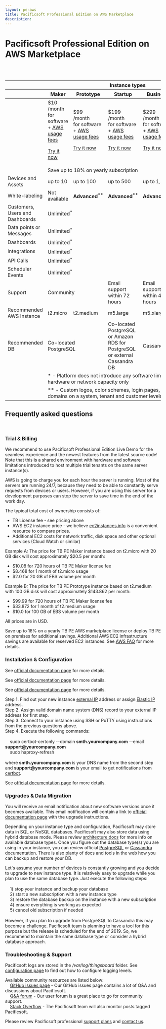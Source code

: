 ```yaml
---
layout: pe-aws
title: Pacificsoft Professional Edition on AWS Marketplace
description: 
---
```


# Pacificsoft Professional Edition on AWS Marketplace

<br/>
<br/>
<div id="pe-aws-pricing">
    <table>
        <thead>
            <tr>
                <th></th>
                <th colspan="5"><div class="instance-type-header">Instance types</div></th>
            </tr>
            <tr>
                <th></th>
                <th class="bottom-shadow"><div class="instance-type-header">Maker</div></th>
                <th class="bottom-shadow"><div class="instance-type-header">Prototype</div></th>
                <th class="bottom-shadow"><div class="instance-type-header">Startup</div></th>
                <th class="bottom-shadow"><div class="instance-type-header">Business</div></th>
                <th class="bottom-shadow"><div class="instance-type-header">Enterprise</div></th>
            </tr>
        </thead>
        <tbody>
            <tr class="price">
                <td></td>
                <td>
                    <div class="price-cell">
                        <div class="price">$10</div>
                        <div>/month</div>
                        <div class="price-desc">for software + <a href="javascript:void(0);" onClick="openAwsFaqNode('what-is-the-total-cost-of-ownership-tco-for-my-tb-pe-instance')">AWS usage fees</a></div>
                        <p><a href="/products/thingsboard-pe/install/aws/?instance=maker" class="button">Try it now</a></p>
                    </div>
                </td>
                <td>
                    <div class="price-cell">
                        <div class="price">$99</div>
                        <div>/month</div>
                        <div class="price-desc">for software + <a href="javascript:void(0);" onClick="openAwsFaqNode('what-is-the-total-cost-of-ownership-tco-for-my-tb-pe-instance')">AWS usage fees</a></div>
                        <p><a href="/products/thingsboard-pe/install/aws/?instance=prototype" class="button">Try it now</a></p>
                    </div>
                </td>
                <td>
                    <div class="price-cell">
                        <div class="price">$199</div>
                        <div>/month</div>
                        <div class="price-desc">for software + <a href="javascript:void(0);" onClick="openAwsFaqNode('what-is-the-total-cost-of-ownership-tco-for-my-tb-pe-instance')">AWS usage fees</a></div>
                        <p><a href="/products/thingsboard-pe/install/aws/?instance=startup" class="button">Try it now</a></p>
                    </div>
                </td>
                <td>
                    <div class="price-cell">
                        <div class="price">$299</div>
                        <div>/month</div>
                        <div class="price-desc">for software + <a href="javascript:void(0);" onClick="openAwsFaqNode('what-is-the-total-cost-of-ownership-tco-for-my-tb-pe-instance')">AWS usage fees</a></div>
                        <p><a href="/products/thingsboard-pe/install/aws/?instance=business" class="button">Try it now</a></p>           
                    </div>
                </td>
                <td>
                    <div class="price-cell">
                        <div class="price">$500</div>
                        <div>/month</div>
                        <div class="price-desc">for software + <a href="javascript:void(0);" onClick="openAwsFaqNode('what-is-the-total-cost-of-ownership-tco-for-my-tb-pe-instance')">AWS usage fees</a></div>
                        <p><a href="/products/thingsboard-pe/install/aws/?instance=enterprise" class="button">Try it now</a></p>
                    </div>
                </td>
            </tr>
            <tr class="yearly-sub">
                <td></td>
                <td colspan="5"><div class="yearly-sub-cell">Save up to 18% on yearly subscription</div></td>
            </tr>
            <tr>
                <td>Devices and Assets</td>
                <td>up to 10</td>
                <td>up to 100</td>
                <td>up to 500</td>
                <td>up to 1,000</td>
                <td>Unlimited<sup>*</sup></td>
            </tr>
            <tr>
                <td>White-labeling</td>
                <td>Not available</td>
                <td><b>Advanced<sup>**</sup></b></td>
                <td><b>Advanced<sup>**</sup></b></td>
                <td><b>Advanced<sup>**</sup></b></td>
                <td><b>Advanced<sup>**</sup></b></td>
            </tr>            
            <tr>
                <td>Customers, Users and Dashboards</td>
                <td colspan="5">Unlimited<sup>*</sup></td>
            </tr>
            <tr>
                <td>Data points or Messages</td>
                <td colspan="5">Unlimited<sup>*</sup></td>
            </tr>
            <tr>
                <td>Dashboards</td>
                <td colspan="5">Unlimited<sup>*</sup></td>            
            </tr>
            <tr>
                <td>Integrations</td>
                <td colspan="5">Unlimited<sup>*</sup></td>
            </tr>
            <tr>
                <td>API Calls</td>
                <td colspan="5">Unlimited<sup>*</sup></td>
            </tr>
            <tr>
                <td>Scheduler Events</td>
                <td colspan="5">Unlimited<sup>*</sup></td>
            </tr>
            <tr>
                <td>Support</td>
                <td colspan="2">Community</td>
                <td>Email support within 72 hours</td>
                <td>Email support within 48 hours</td>
                <td>Email support within 24 hours</td>
            </tr>
            <tr>
                <td>Recommended AWS Instance</td>
                <td>t2.micro</td>
                <td>t2.medium</td>
                <td>m5.large</td>
                <td>m5.xlarge</td>
                <td>m5.xlarge cluster</td>
            </tr>
            <tr>
                <td>Recommended DB</td>
                <td colspan="2">Co-located PostgreSQL</td>
                <td>Co-located PostgreSQL or Amazon RDS for PostgreSQL or external Cassandra DB</td>
                <td colspan="2">Cassandra Cluster</td>
            </tr>
            <tr>
                <td></td>
                <td class="note" colspan="5">* - Platform does not introduce any software limits, limited by the hardware or network capacity only</td>
            </tr>
            <tr>
                <td></td>
                <td class="note" colspan="5">** - Custom logos, color schemes, login pages, translations and domains on a system, tenant and customer levels</td>
            </tr>
        </tbody>
    </table>
    <div class="bottom-background"></div>
</div>

## Frequently asked questions

<br/>

<div class="pi-accordion">
    <h3 id="trial--billing">Trial &amp; Billing</h3>    
    <div class="item" data-tag="h4" data-item-id="what-does-free-trial-mean" data-title="How can I enable free trial?">
        <div class="container">
            <p>
                We recommend to use Pacificsoft Professional Edition Live Demo for the seamless experience and the newest features from the latest source code! 
                Note that this is a shared environment with hardware and software limitations introduced to host multiple trial tenants on the same server instance(s).  
            </p>    
        </div>    
    </div>
    <div class="item" data-tag="h4" data-item-id="what-does-hourly-charges-mean" data-title="What does &quot;hourly charges&quot; mean?">
        <div class="container">
            <p>
                AWS is going to charge you for each hour the server is running. Most of the servers are running 24/7, because they need to be able to constantly serve requests from devices or users. 
                However, if you are using this server for a development purposes can stop the server to save time in the end of the work day.
            </p>    
        </div>    
    </div>
    <div class="item" data-tag="h4" data-item-id="what-is-the-total-cost-of-ownership-tco-for-my-tb-pe-instance" data-title="What is the Total Cost of Ownership (TCO) for my TB PE instance? ">
        <div class="container">
            <p>The typical total cost of ownership consists of:</p>
            <ul>
                <li>TB License fee - see pricing above</li>
                <li>AWS EC2 instance price - we believe <a href="https://www.ec2instances.info/">ec2instances.info</a> is a convenient resource to compare prices.</li>
                <li>Additional EC2 costs for network traffic, disk space and other optional services (Cloud Watch or similar)</li>
            </ul>            
            <p>Example A: The price for TB PE Maker instance based on t2.micro with 20 GB disk will cost approximately $20.5 per month:</p>            
            <ul>
                <li>$10.08 for 720 hours of TB PE Maker license fee</li>
                <li>$8.468 for 1 month of t2.micro usage</li>
                <li>$2.0 for 20 GB of EBS volume per month</li>
            </ul>             
            <p>Example B: The price for TB PE Prototype instance based on t2.medium with 100 GB disk will cost approximately $143.862 per month:</p>            
            <ul>
                <li>$99.99 for 720 hours of TB PE Maker license fee</li>
                <li>$33.872 for 1 month of t2.medium usage</li>
                <li>$10.0 for 100 GB of EBS volume per month</li>
            </ul>
            <p>All prices are in USD.</p>
        </div>    
    </div>
    <div class="item" data-tag="h4" data-item-id="what-saving-options-are-available" data-title="What saving options are available?">
        <div class="container">
            <p>
                Save up to 18% on a yearly TB PE AWS marketplace license or deploy TB PE on premises for additional savings. Additional AWS EC2 infrastructure savings are available for reserved EC2 instances. See <a href="https://aws.amazon.com/marketplace/help/buyer-annual-subscription">AWS FAQ</a> for more details.
            </p>    
        </div>    
    </div>
    <h3 id="installation--configuration">Installation &amp; Configuration</h3>
    <div class="item" data-tag="h4" data-item-id="how-do-i-install-tb-pe-on-aws" data-title="How to install TB PE on AWS Marketplace?">
        <div class="container">
            <p>
                See <a href="/docs/user-guide/install/aws-marketplace-pe/">official documentation page</a> for more details.
            </p>    
        </div>    
    </div>
    <div class="item" data-tag="h4" data-item-id="how-do-i-ssh-tb-pe-on-aws" data-title="How to connect to my new TB PE instance using SSH?">
        <div class="container">
            <p>
                See <a href="https://docs.aws.amazon.com/AWSEC2/latest/UserGuide/AccessingInstancesLinux.html">official documentation page</a> for more details.
            </p>    
        </div>    
    </div>
    <div class="item" data-tag="h4" data-item-id="how-do-i-putty-tb-pe-on-aws" data-title="How to connect to my new TB PE instance using PuTTY?">
        <div class="container">
            <p>
                See <a href="https://docs.aws.amazon.com/AWSEC2/latest/UserGuide/putty.html">official documentation page</a> for more details.
            </p>    
        </div>    
    </div>            
    <div class="item" data-tag="h4" data-item-id="how-do-i-https-tb-pe-on-aws" data-title="How to enable HTTPS?">
        <div class="container">
            <p>
                Step 1. Find out your new instance <a href="https://docs.aws.amazon.com/AWSEC2/latest/UserGuide/using-instance-addressing.html#concepts-public-addresses">external IP</a> address 
                or assign <a href="https://docs.aws.amazon.com/AWSEC2/latest/UserGuide/elastic-ip-addresses-eip.html">Elastic IP</a> address.<br/>
                Step 2. Assign valid domain name system (DNS) record to your external IP address for first step.<br/>
                Step 3. Connect to your instance using SSH or PuTTY using instructions from the previous questions above.<br/>
                Step 4. Execute the following commands:<br/><br/>
                &nbsp;&nbsp;&nbsp;&nbsp;sudo certbot-certonly --domain <b>smth.yourcompany.com</b> --email <b>support@yourcompany.com</b><br/>
                &nbsp;&nbsp;&nbsp;&nbsp;sudo haproxy-refresh<br/><br/>
                where <b>smth.yourcompany.com</b> is your DNS name from the second step<br/>
                and <b>support@yourcompany.com</b> is your email to get notifications from <a href="https://certbot.eff.org/">certbot</a>.   
            </p>    
        </div>    
    </div>
    <div class="item" data-tag="h4" data-item-id="how-do-i-configure-tb-pe-on-aws" data-title="How do I configure my TB PE instance?">
        <div class="container">
            <p>
                See <a href="/docs/user-guide/install/config/">official documentation page</a> for more details.
            </p>    
        </div>    
    </div>    
    <h3 id="upgrades--data migration">Upgrades & Data Migration</h3>
    <div class="item" data-tag="h4" data-item-id="how-do-i-upgrade-tb" data-title="How do I get software updates for my TB PE instance?">
        <div class="container">
            <p>
                You will receive an email notification about new software versions once it becomes available. This email notification will contain a link to  
                <a href="/docs/user-guide/install/aws-marketplace-pe-upgrade/">official documentation page</a> with the upgrade instructions.
            </p>    
        </div>    
    </div>
    <div class="item" data-tag="h4" data-item-id="how-do-i-backup-db" data-title="How do I backup my database?">
        <div class="container">
            <p>
                Depending on your instance type and configuration, Pacificsoft may store data in SQL or NoSQL databases. 
                Pacificsoft may also store data using hybrid database mode. 
                Please review <a href="/docs/reference/#sql-vs-nosql-vs-hybrid-database-approach">architecture docs</a> for more info on available database types.
                Once you figure out the database type(s) you are using in your instance, you can review official <a href="https://www.postgresql.org/docs/9.1/backup.html">PostgreSQL</a> 
                or <a href="https://docs.datastax.com/en/cassandra/3.0/cassandra/operations/opsBackupRestore.html">Cassandra</a> documentation. 
                There is also planty of docs and tools in the web how you can backup and restore your DB.  
            </p>    
        </div>    
    </div>
    <div class="item" data-tag="h4" data-item-id="how-do-i-upgrade-instance-type" data-title="How do I upgrade my instance type?">
        <div class="container">
            <p>
                Let's assume your number of devices is constantly growing and you decide to upgrade to new instance type. 
                It is relatively easy to upgrade while you plan to use the same database type. Just execute the following steps:<br/><br/>
                &nbsp;&nbsp;&nbsp;&nbsp;1) stop your instance and backup your database<br/>
                &nbsp;&nbsp;&nbsp;&nbsp;2) start a new subscription with a new instance type<br/>
                &nbsp;&nbsp;&nbsp;&nbsp;3) restore the database backup on the instance with a new subscription<br/>
                &nbsp;&nbsp;&nbsp;&nbsp;4) ensure everything is working as expected<br/>
                &nbsp;&nbsp;&nbsp;&nbsp;5) cancel old subscription if needed<br/><br/>
                However, if you plan to upgrade from PostgreSQL to Cassandra this may become a challenge. 
                Pacificsoft team is planning to have a tool for this purpose but the release is scheduled for the end of 2019. 
                So, we recommend to maintain the same database type or consider a hybrid database approach.  
            </p>    
        </div>    
    </div>                    
    <h3 id="troubleshooting--support">Troubleshooting &amp; Support</h3>
    <div class="item" data-tag="h4" data-item-id="how-do-i-find-logs-tb" data-title="Where is my Pacificsoft instance logs?">
        <div class="container">
            <p>
                Pacificsoft logs are stored in the <i>/var/log/thingsboard</i> folder. 
                See <a href="/docs/user-guide/install/config/#logging">configuration page</a> to find out how to configure logging levels.
            </p>    
        </div>    
    </div>
    <div class="item" data-tag="h4" data-item-id="how-do-i-get-free-help-tb" data-title="How do I get help from community?">
        <div class="container">
            <p>
                Available community resources are listed below:<br/>
                &nbsp;&nbsp;&nbsp;&nbsp;<a href="https://github.com/thingsboard/thingsboard/issues">GitHub issues page</a> - Our GitHub issues page contains a lot of Q&A and discussions about Pacificsoft.<br/>
                &nbsp;&nbsp;&nbsp;&nbsp;<a href="https://groups.google.com/forum/#!forum/thingsboard">Q&A forum</a> - Our user forum is a great place to go for community support.<br/>
                &nbsp;&nbsp;&nbsp;&nbsp;<a href="http://stackoverflow.com/questions/tagged/thingsboard">Stack Overflow</a> - The Pacificsoft team will also monitor posts tagged Pacificsoft. 
            </p>    
        </div>    
    </div>
    <div class="item" data-tag="h4" data-item-id="how-do-i-get-free-help-tb" data-title="How do I get professional support?">
        <div class="container">
            <p>
                Please review Pacificsoft professional <a href="/docs/services/support/">support plans</a> and <a href="/docs/contact-us/">contact us</a>. 
            </p>    
        </div>    
    </div>                            
</div>



